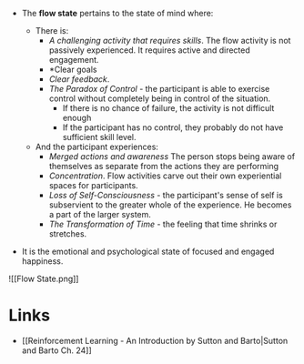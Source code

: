 * The **flow state** pertains to the state of mind where:
	* There is:
		* *A challenging activity that requires skills*.  The flow activity is not passively experienced. It requires active and directed engagement.
		* *Clear goals 
		* *Clear feedback*. 
		* *The Paradox of Control* - the participant is able to exercise control without completely being in control of the situation.
			* If there is no chance of failure, the activity is not difficult enough
			* If the participant has no control, they probably do not have sufficient skill level.
	* And the participant experiences:
		* *Merged actions and awareness* The person stops being aware of themselves as separate from the actions they are performing
		* *Concentration*. Flow activities carve out their own experiential spaces for participants. 
		* *Loss of Self-Consciousness* - the participant's sense of self is subservient to the greater whole of the experience. He becomes a part of the larger system. 
		* *The Transformation of Time* - the feeling that time shrinks or stretches. 

* It is the emotional and psychological state of focused and engaged happiness.

![[Flow State.png]]

# Links
* [[Reinforcement Learning - An Introduction by Sutton and Barto|Sutton and Barto Ch. 24]]